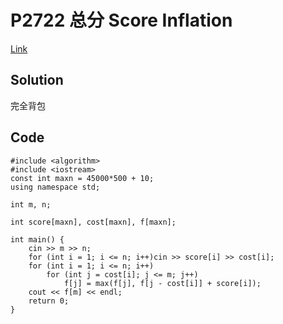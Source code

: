 # P2722 总分 Score Inflation

[Link](https://www.luogu.org/problemnew/show/P2722)

## Solution

完全背包

## Code

    #include <algorithm>
    #include <iostream>
    const int maxn = 45000*500 + 10;
    using namespace std;

    int m, n;

    int score[maxn], cost[maxn], f[maxn];

    int main() {
        cin >> m >> n;
        for (int i = 1; i <= n; i++)cin >> score[i] >> cost[i];
        for (int i = 1; i <= n; i++)
            for (int j = cost[i]; j <= m; j++)
                f[j] = max(f[j], f[j - cost[i]] + score[i]);
        cout << f[m] << endl;
        return 0;
    }